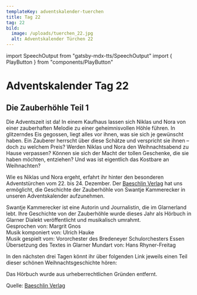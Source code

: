 ```yaml
---
templateKey: adventskalender-tuerchen
title: Tag 22
tag: 22
bild:
  image: /uploads/tuerchen_22.jpg
  alt: Adventskalender Türchen 22
---
```


import SpeechOutput from "gatsby-mdx-tts/SpeechOutput"
import { PlayButton } from "components/PlayButton"

<SpeechOutput id="adventskalender-tag-22" customPlayButton={PlayButton}>

# Adventskalender Tag 22

## Die Zauberhöhle Teil 1
Die Adventszeit ist da! 
In einem Kaufhaus lassen sich Niklas und Nora von einer zauberhaften Melodie
zu einer geheimnisvollen Höhle führen. In glitzerndes Eis gegossen, liegt
alles vor ihnen, was sie sich je gewünscht haben. Ein Zauberer herrscht über
diese Schätze und verspricht sie ihnen – doch zu welchem Preis? Werden Niklas und Nora den Weihnachtsabend zu Hause verpassen? Können sie sich der Macht der tollen Geschenke, die sie haben möchten, entziehen? Und was ist eigentlich das Kostbare an Weihnachten?

Wie es Niklas und Nora ergeht, erfahrt ihr hinter den besonderen Adventstürchen vom 22. bis 24. Dezember. Der [Baeschlin Verlag](https://baeschlinverlag.lesestoff.ch/detail/ISBN-9783855463558/Kammerecker-Swantje/Die-Zauberh%C3%B6hle?bpmctrl=bpmrownr.1%7Cforeign.338921-1-0-0) hat uns ermöglicht, die Geschichte der Zauberhöhle von Swantje Kammerecker in unseren Adventskalender aufzunehmen. 

Swantje Kammerecker ist eine Autorin und Journalistin, die im Glarnerland lebt. Ihre Geschichte von der Zauberhöhle wurde dieses Jahr als Hörbuch in Glarner Dialekt veröffentlicht und musikalisch umrahmt.  
Gesprochen von: Margrit Gnos  
Musik komponiert von: Ulrich Hauke  
Musik gespielt vom: Vororchester des Bredeneyer Schulorchesters Essen  
Übersetzung des Textes in Glarner Mundart von: Hans Rhyner-Freitag  

In den nächsten drei Tagen könnt ihr über folgenden Link jeweils einen Teil dieser schönen Weihnachtsgeschichte hören: 

Das Hörbuch wurde aus urheberrechtlichen Gründen entfernt.

Quelle: [Baeschlin Verlag](https://baeschlinverlag.lesestoff.ch/detail/ISBN-9783855463558/Kammerecker-Swantje/Die-Zauberh%C3%B6hle?bpmctrl=bpmrownr.1%7Cforeign.338921-1-0-0)

</SpeechOutput>

